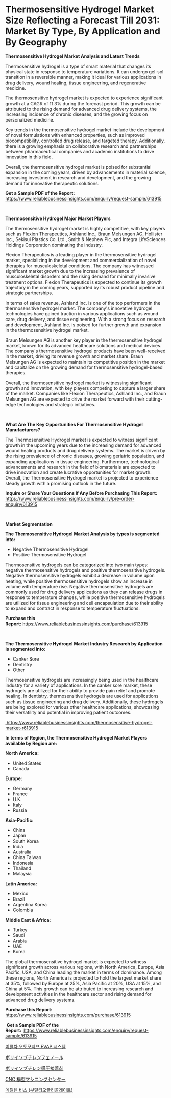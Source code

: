 <p><h1>Thermosensitive Hydrogel Market Size Reflecting a Forecast Till 2031: Market By Type, By Application and By Geography</h1></p><p><strong>Thermosensitive Hydrogel Market Analysis and Latest Trends</strong></p>
<p><p>Thermosensitive hydrogel is a type of smart material that changes its physical state in response to temperature variations. It can undergo gel-sol transition in a reversible manner, making it ideal for various applications in drug delivery, wound healing, tissue engineering, and regenerative medicine.</p><p>The thermosensitive hydrogel market is expected to experience significant growth at a CAGR of 11.3% during the forecast period. This growth can be attributed to the rising demand for advanced drug delivery systems, the increasing incidence of chronic diseases, and the growing focus on personalized medicine.</p><p>Key trends in the thermosensitive hydrogel market include the development of novel formulations with enhanced properties, such as improved biocompatibility, controlled drug release, and targeted therapy. Additionally, there is a growing emphasis on collaborative research and partnerships between pharmaceutical companies and academic institutions to drive innovation in this field.</p><p>Overall, the thermosensitive hydrogel market is poised for substantial expansion in the coming years, driven by advancements in material science, increasing investment in research and development, and the growing demand for innovative therapeutic solutions.</p></p>
<p><strong>Get a Sample PDF of the Report:&nbsp;</strong> <a href="https://www.reliablebusinessinsights.com/enquiry/request-sample/613915">https://www.reliablebusinessinsights.com/enquiry/request-sample/613915</a></p>
<p>&nbsp;</p>
<p><strong>Thermosensitive Hydrogel Major Market Players</strong></p>
<p><p>The thermosensitive hydrogel market is highly competitive, with key players such as Flexion Therapeutics, Ashland Inc., Braun Melsungen AG, Hollister Inc., Sekisui Plastics Co. Ltd., Smith & Nephew Plc, and Integra LifeSciences Holdings Corporation dominating the industry. </p><p>Flexion Therapeutics is a leading player in the thermosensitive hydrogel market, specializing in the development and commercialization of novel therapies for musculoskeletal conditions. The company has witnessed significant market growth due to the increasing prevalence of musculoskeletal disorders and the rising demand for minimally invasive treatment options. Flexion Therapeutics is expected to continue its growth trajectory in the coming years, supported by its robust product pipeline and strategic partnerships.</p><p>In terms of sales revenue, Ashland Inc. is one of the top performers in the thermosensitive hydrogel market. The company's innovative hydrogel technologies have gained traction in various applications such as wound care, drug delivery, and tissue engineering. With a strong focus on research and development, Ashland Inc. is poised for further growth and expansion in the thermosensitive hydrogel market.</p><p>Braun Melsungen AG is another key player in the thermosensitive hydrogel market, known for its advanced healthcare solutions and medical devices. The company's thermosensitive hydrogel products have been well-received in the market, driving its revenue growth and market share. Braun Melsungen AG is expected to maintain its competitive position in the market and capitalize on the growing demand for thermosensitive hydrogel-based therapies.</p><p>Overall, the thermosensitive hydrogel market is witnessing significant growth and innovation, with key players competing to capture a larger share of the market. Companies like Flexion Therapeutics, Ashland Inc., and Braun Melsungen AG are expected to drive the market forward with their cutting-edge technologies and strategic initiatives.</p></p>
<p>&nbsp;</p>
<p><strong>What Are The Key Opportunities For Thermosensitive Hydrogel Manufacturers?</strong></p>
<p><p>The Thermosensitive Hydrogel market is expected to witness significant growth in the upcoming years due to the increasing demand for advanced wound healing products and drug delivery systems. The market is driven by the rising prevalence of chronic diseases, growing geriatric population, and expanding applications in tissue engineering. Furthermore, technological advancements and research in the field of biomaterials are expected to drive innovation and create lucrative opportunities for market growth. Overall, the Thermosensitive Hydrogel market is projected to experience steady growth with a promising outlook in the future.</p></p>
<p><strong>Inquire or Share Your Questions If Any Before Purchasing This Report:</strong> <a href="https://www.reliablebusinessinsights.com/enquiry/pre-order-enquiry/613915">https://www.reliablebusinessinsights.com/enquiry/pre-order-enquiry/613915</a></p>
<p>&nbsp;</p>
<p><strong>Market Segmentation</strong></p>
<p><strong>The Thermosensitive Hydrogel Market Analysis by types is segmented into:</strong></p>
<p><ul><li>Negative Thermosensitive Hydrogel</li><li>Positive Thermosensitive Hydrogel</li></ul></p>
<p><p>Thermosensitive hydrogels can be categorized into two main types: negative thermosensitive hydrogels and positive thermosensitive hydrogels. Negative thermosensitive hydrogels exhibit a decrease in volume upon heating, while positive thermosensitive hydrogels show an increase in volume with temperature rise. Negative thermosensitive hydrogels are commonly used for drug delivery applications as they can release drugs in response to temperature changes, while positive thermosensitive hydrogels are utilized for tissue engineering and cell encapsulation due to their ability to expand and contract in response to temperature fluctuations.</p></p>
<p><strong>Purchase this Report:&nbsp;</strong><a href="https://www.reliablebusinessinsights.com/purchase/613915">https://www.reliablebusinessinsights.com/purchase/613915</a></p>
<p>&nbsp;</p>
<p><strong>The Thermosensitive Hydrogel Market Industry Research by Application is segmented into:</strong></p>
<p><ul><li>Canker Sore</li><li>Dentistry</li><li>Other</li></ul></p>
<p><p>Thermosensitive hydrogels are increasingly being used in the healthcare industry for a variety of applications. In the canker sore market, these hydrogels are utilized for their ability to provide pain relief and promote healing. In dentistry, thermosensitive hydrogels are used for applications such as tissue engineering and drug delivery. Additionally, these hydrogels are being explored for various other healthcare applications, showcasing their versatility and potential in improving patient outcomes.</p></p>
<p><a href="https://www.reliablebusinessinsights.com/thermosensitive-hydrogel-market-r613915">&nbsp;https://www.reliablebusinessinsights.com/thermosensitive-hydrogel-market-r613915</a></p>
<p><strong>In terms of Region, the Thermosensitive Hydrogel Market Players available by Region are:</strong></p>
<p>
    <p> <strong> North America: </strong>
        <ul>
            <li>United States</li>
            <li>Canada</li>
        </ul>
        </p> 
    <p> <strong> Europe: </strong>
        <ul>
            <li>Germany</li>
            <li>France</li>
            <li>U.K.</li>
            <li>Italy</li>
            <li>Russia</li>
        </ul>
        </p> 
    <p> <strong> Asia-Pacific: </strong>
        <ul>
            <li>China</li>
            <li>Japan</li>
            <li>South Korea</li>
            <li>India</li>
            <li>Australia</li>
            <li>China Taiwan</li>
            <li>Indonesia</li>
            <li>Thailand</li>
            <li>Malaysia</li>
        </ul>
        </p> 
    <p> <strong> Latin America: </strong>
        <ul>
            <li>Mexico</li>
            <li>Brazil</li>
            <li>Argentina Korea</li>
            <li>Colombia</li>
        </ul>
        </p> 
    <p> <strong> Middle East & Africa: </strong>
        <ul>
            <li>Turkey</li>
            <li>Saudi</li>
            <li>Arabia</li>
            <li>UAE</li>
            <li>Korea</li>
        </ul>
    </p>
    </p>
<p><p>The global thermosensitive hydrogel market is expected to witness significant growth across various regions, with North America, Europe, Asia Pacific, USA, and China leading the market in terms of dominance. Among these regions, North America is projected to hold the largest market share at 35%, followed by Europe at 25%, Asia Pacific at 20%, USA at 15%, and China at 5%. This growth can be attributed to increasing research and development activities in the healthcare sector and rising demand for advanced drug delivery systems.</p></p>
<p><strong>Purchase this Report: </strong><a href="https://www.reliablebusinessinsights.com/purchase/613915">https://www.reliablebusinessinsights.com/purchase/613915</a></p>
<p>&nbsp;<strong>Get a Sample PDF of the Report:&nbsp;&nbsp;</strong><a href="https://www.reliablebusinessinsights.com/enquiry/request-sample/613915">https://www.reliablebusinessinsights.com/enquiry/request-sample/613915</a></p>
<p><strong></strong></p>
<p><p><a href="https://github.com/vs019sa3m8x/Market-Research-Report-List-2/blob/main/611006690932.md">이륜차 오토모티브 EVAP 시스템</a></p><p><a href="https://github.com/hilmi-2a/Market-Research-Report-List-1/blob/main/974766799584.md">ポリイソブチレンフェノール</a></p><p><a href="https://github.com/jkjreqjscoxx7/Market-Research-Report-List-2/blob/main/368794999583.md">ポリイソブチレン感圧接着剤</a></p><p><a href="https://medium.com/@lelanadden5645/cnc%E6%B0%B4%E5%B9%B3%E3%83%9E%E3%82%B7%E3%83%8B%E3%83%B3%E3%82%B0%E3%82%BB%E3%83%B3%E3%82%BF%E3%83%BC%E5%B8%82%E5%A0%B4%E5%88%86%E6%9E%90-%E3%81%9D%E3%81%AEcagr-%E5%B8%82%E5%A0%B4%E3%82%BB%E3%82%B0%E3%83%A1%E3%83%B3%E3%83%86%E3%83%BC%E3%82%B7%E3%83%A7%E3%83%B3-%E3%81%8A%E3%82%88%E3%81%B3%E3%82%B0%E3%83%AD%E3%83%BC%E3%83%90%E3%83%AB%E6%A5%AD%E7%95%8C%E6%A6%82%E8%A6%81-46fc7db5a23b">CNC 横型マシニングセンター</a></p><p><a href="https://medium.com/@drewbarton1911/%EB%A9%94%ED%8B%B8%EB%A0%8C%EB%B9%84%EC%8A%A4-%EB%B6%80%ED%8B%B8%ED%8B%B0%EC%98%A4%EA%B8%80%EB%A6%AC%EC%BD%9C%EB%A0%88%EC%9D%B4%ED%8A%B8-%EC%8B%9C%EC%9E%A5-%EC%A0%84%EB%A7%9D-%EC%8B%9C%EC%9E%A5-%EB%8F%99%ED%96%A5-%EC%84%B1%EC%9E%A5-2024%EB%85%84%EB%B6%80%ED%84%B0-2031%EB%85%84%EA%B9%8C%EC%A7%80-%EC%98%88%EC%83%81%EB%90%9C-%EC%98%88%EC%B8%A1-5bd202a84046">메틸렌 비스 (부틸티오글리콜레이트)</a></p></p>